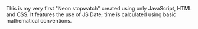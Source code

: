This is my very first "Neon stopwatch" created using only JavaScript, HTML and CSS.
It features the use of JS Date; time is calculated using basic mathematical conventions.
